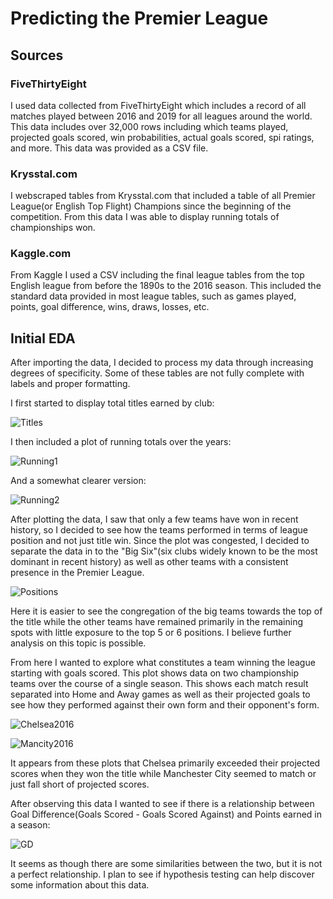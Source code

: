 # Predicting the Premier League

## Sources

### FiveThirtyEight
I used data collected from FiveThirtyEight which includes a record of all matches played between 2016 and 2019 for all leagues around the world. This data includes over 32,000 rows including which teams played, projected goals scored, win probabilities, actual goals scored, spi ratings, and more. This data was provided as a CSV file.

### Krysstal.com
I webscraped tables from Krysstal.com that included a table of all Premier League(or English Top Flight) Champions since the beginning of the competition. From this data I was able to display running totals of championships won.

### Kaggle.com
From Kaggle I used a CSV including the final league tables from the top English league from before the 1890s to the 2016 season. This included the standard data provided in most league tables, such as games played, points, goal difference, wins, draws, losses, etc.

## Initial EDA
After importing the data, I decided to process my data through increasing degrees of specificity. Some of these tables are not fully complete with labels and proper formatting.

I first started to display total titles earned by club:

![Titles](data/images/titlebarchart.png)

I then included a plot of running totals over the years:

![Running1](data/images/titlesearned.png)

And a somewhat clearer version:

![Running2](data/images/titlesearnedplot.png)

After plotting the data, I saw that only a few teams have won in recent history, so I decided to see how the teams performed in terms of league position and not just title win. Since the plot was congested, I decided to separate the data in to the "Big Six"(six clubs widely known to be the most dominant in recent history) as well as other teams with a consistent presence in the Premier League.

![Positions](data/images/leaguepositions.png)

Here it is easier to see the congregation of the big teams towards the top of the title while the other teams have remained primarily in the remaining spots with little exposure to the top 5 or 6 positions. I believe further analysis on this topic is possible.

From here I wanted to explore what constitutes a team winning the league starting with goals scored. This plot shows data on two championship teams over the course of a single season. This shows each match result separated into Home and Away games as well as their projected goals to see how they performed against their own form and their opponent's form.

![Chelsea2016](data/images/projactscores.png)

![Mancity2016](data/images/mancityprojscores.png)

It appears from these plots that Chelsea primarily exceeded their projected scores when they won the title while Manchester City seemed to match or just fall short of projected scores.

After observing this data I wanted to see if there is a relationship between Goal Difference(Goals Scored - Goals Scored Against) and Points earned in a season:

![GD](data/images/gdvspts.png)

It seems as though there are some similarities between the two, but it is not a perfect relationship. I plan to see if hypothesis testing can help discover some information about this data.

